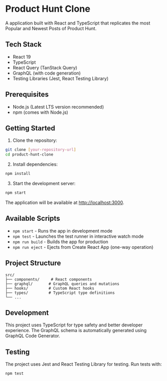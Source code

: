 # Product Hunt Clone

A application built with React and TypeScript that replicates the most Popular and Newest Posts of Product Hunt.

## Tech Stack

- React 19
- TypeScript
- React Query (TanStack Query)
- GraphQL (with code generation)
- Testing Libraries (Jest, React Testing Library)

## Prerequisites

- Node.js (Latest LTS version recommended)
- npm (comes with Node.js)

## Getting Started

1. Clone the repository:
```bash
git clone [your-repository-url]
cd product-hunt-clone
```

2. Install dependencies:
```bash
npm install
```

3. Start the development server:
```bash
npm start
```

The application will be available at [http://localhost:3000](http://localhost:3000).

## Available Scripts

- `npm start` - Runs the app in development mode
- `npm test` - Launches the test runner in interactive watch mode
- `npm run build` - Builds the app for production
- `npm run eject` - Ejects from Create React App (one-way operation)

## Project Structure

```
src/
├── components/     # React components
├── graphql/       # GraphQL queries and mutations
├── hooks/         # Custom React hooks
├── types/         # TypeScript type definitions
└── ...
```

## Development

This project uses TypeScript for type safety and better developer experience. The GraphQL schema is automatically generated using GraphQL Code Generator.

## Testing

The project uses Jest and React Testing Library for testing. Run tests with:

```bash
npm test
```